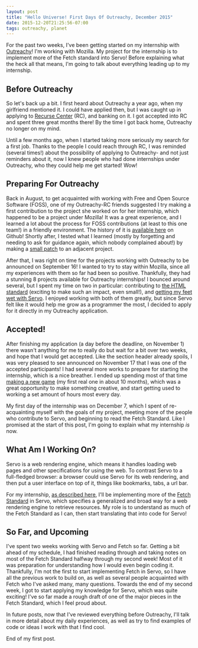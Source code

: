 ```yaml
---
layout: post
title: "Hello Universe! First Days Of Outreachy, December 2015"
date: 2015-12-20T21:25:56-07:00
tags: outreachy, planet
---
```



For the past two weeks, I've been getting started on my internship with [Outreachy](https://www.gnome.org/outreachy/)! I'm working with Mozilla. My project for the internship is to implement more of the Fetch standard into Servo! Before explaining what the heck all that means, I'm going to talk about everything leading up to my internship.

## Before Outreachy ##

So let's back up a bit. I first heard about Outreachy a year ago, when my girlfriend mentioned it. I could have applied then, but I was caught up in applying to [Recurse Center](https://www.recurse.com/) (RC), and banking on it. I got accepted into RC and spent three great months there! By the time I got back home, Outreachy no longer on my mind.

Until a few months ago, when I started taking more seriously my search for a first job. Thanks to the people I could reach through RC, I was reminded (several times!) about the possibility of applying to Outreachy- and not just reminders about it, now I knew people who had done internships under Outreachy, who they could help me get started! Wow!

## Preparing For Outreachy ##

Back in August, to get acquainted with working with Free and Open Source Software (FOSS), one of my Outreachy-RC friends suggested I try making a first contribution to the project she worked on for her internship, which happened to be a project under Mozilla! It was a great experience, and I learned a lot about the process for FOSS contributions (at least to this one team!) in a friendly environment. The history of it is [available here](https://github.com/mozilla/mozilla_ci_tools/pull/342) on Github! Shortly after, I tested what I learned (mostly by forgetting and needing to ask for guidance again, which nobody complained about!) by making a [small patch](https://github.com/mozilla/pulse_actions/pull/18) to an adjacent project.

After that, I was right on time for the projects working with Outreachy to be announced on September 16! I wanted to try to stay within Mozilla, since all my experiences with them so far had been so positive. Thankfully, they had a stunning 8 projects available for Outreachy internships! I bounced around several, but I spent my time on two in particular: contributing to [the HTML standard](https://github.com/whatwg/html/pull/282) (exciting to make such an impact, even small!), and [getting my feet wet with Servo](https://github.com/servo/servo/pull/8218). I enjoyed working with both of them greatly, but since Servo felt like it would help me grow as a programmer the most, I decided to apply for it directly in my Outreachy application.

## Accepted! ##

After finishing my application (a day before the deadline, on November 1) there wasn't anything for me to really do but wait for a bit over two weeks, and hope that I would get accepted. Like the section header already spoils, I was very pleased to see announced on November 17 that I was one of the accepted participants! I had several more works to prepare for starting the internship, which is a nice breather. I ended up spending most of that time [making a new game](http://www.glorioustrainwrecks.com/node/9928) (my first real one in about 10 months), which was a great opportunity to make something creative, and start getting used to working a set amount of hours most every day.

My first day of the internship was on December 7, which I spent of re-acquainting myself with the goals of my project, meeting more of the people who contribute to Servo, and beginning to read the Fetch Standard. Like I promised at the start of this post, I'm going to explain what my internship *is* now.

## What Am I Working On? ##

Servo is a web rendering engine, which means it handles loading web pages and other specifications for using the web. To contrast Servo to a full-fledged browser: a browser could use Servo for its web rendering, and then put a user interface on top of it, things like bookmarks, tabs, a url bar.

For my internship, [as described here](https://wiki.mozilla.org/Outreachy/2016/December_to_March#Servo:_Complete_implementation_of_Fetch_standard), I'll be implementing more of the [Fetch Standard](https://fetch.spec.whatwg.org/) in Servo, which specifies a generalized and broad way for a web rendering engine to retrieve resources. My role is to understand as much of the Fetch Standard as I can, then start translating that into code for Servo!

## So Far, and Upcoming ##

I've spent two weeks working with Servo and Fetch so far. Getting a bit ahead of my schedule, I had finished reading through and taking notes on most of the Fetch Standard halfway through my second week! Most of it was preparation for understanding how I would even begin coding it. Thankfully, I'm not the first to start implementing Fetch in Servo, so I have all the previous work to build on, as well as several people acquainted with Fetch who I've asked many, many questions. Towards the end of my second week, I got to start applying my knowledge for Servo, which was quite exciting! I've so far made a rough draft of one of the major pieces in the Fetch Standard, which I feel proud about.

In future posts, now that I've reviewed everything before Outreachy, I'll talk in more detail about my daily experiences, as well as try to find examples of code or ideas I work with that I find cool.

End of my first post.